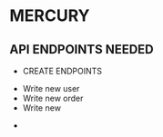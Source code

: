 # MERCURY

## API ENDPOINTS NEEDED
- CREATE ENDPOINTS
* Write new user
* Write new order
* Write new 
- 
